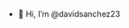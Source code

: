 - 👋 Hi, I’m @davidsanchez23


<!---
davidsanchez23/davidsanchez23 is a ✨ special ✨ repository because its `README.md` (this file) appears on your GitHub profile.
You can click the Preview link to take a look at your changes.
--->
